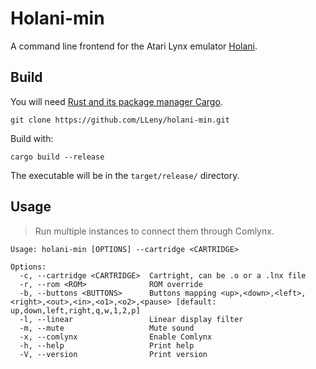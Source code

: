 # Holani-min

A command line frontend for the Atari Lynx emulator [Holani](https://github.com/LLeny/holani).

## Build

You will need [Rust and its package manager Cargo](https://www.rust-lang.org/). 

```
git clone https://github.com/LLeny/holani-min.git
```

Build with:

```
cargo build --release
```

The executable will be in the `target/release/` directory.

## Usage

> Run multiple instances to connect them through Comlynx.

```
Usage: holani-min [OPTIONS] --cartridge <CARTRIDGE>

Options:
  -c, --cartridge <CARTRIDGE>  Cartright, can be .o or a .lnx file
  -r, --rom <ROM>              ROM override
  -b, --buttons <BUTTONS>      Buttons mapping <up>,<down>,<left>,<right>,<out>,<in>,<o1>,<o2>,<pause> [default: up,down,left,right,q,w,1,2,p]
  -l, --linear                 Linear display filter
  -m, --mute                   Mute sound
  -x, --comlynx                Enable Comlynx
  -h, --help                   Print help
  -V, --version                Print version
```
